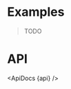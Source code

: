 <script lang="ts">
	import { ApiDocs } from 'svelte-ux';

	import api from '$lib/components/RectClipPath.svelte?raw&sveld';

	import Chart, { Svg } from '$lib/components/Chart.svelte';

	import Preview from '$lib/docs/Preview.svelte';
</script>

# Examples

> TODO

# API

<ApiDocs {api} />
